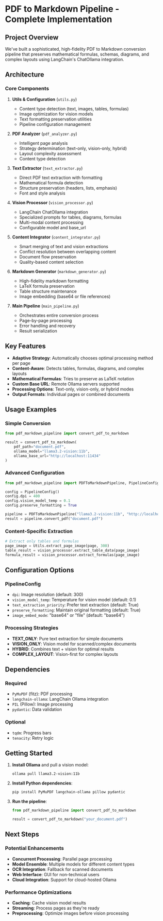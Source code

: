# PDF to Markdown Pipeline - Complete Implementation

## Project Overview

We've built a sophisticated, high-fidelity PDF to Markdown conversion pipeline that preserves mathematical formulas, schemas, diagrams, and complex layouts using LangChain's ChatOllama integration.

## Architecture

### Core Components

1. **Utils & Configuration** (`utils.py`)
   - Content type detection (text, images, tables, formulas)
   - Image optimization for vision models
   - Text formatting preservation utilities
   - Pipeline configuration management

2. **PDF Analyzer** (`pdf_analyzer.py`)
   - Intelligent page analysis
   - Strategy determination (text-only, vision-only, hybrid)
   - Layout complexity assessment
   - Content type detection

3. **Text Extractor** (`text_extractor.py`)
   - Direct PDF text extraction with formatting
   - Mathematical formula detection
   - Structure preservation (headers, lists, emphasis)
   - Font and style analysis

4. **Vision Processor** (`vision_processor.py`)
   - LangChain ChatOllama integration
   - Specialized prompts for tables, diagrams, formulas
   - Multi-modal content processing
   - Configurable model and base_url

5. **Content Integrator** (`content_integrator.py`)
   - Smart merging of text and vision extractions
   - Conflict resolution between overlapping content
   - Document flow preservation
   - Quality-based content selection

6. **Markdown Generator** (`markdown_generator.py`)
   - High-fidelity markdown formatting
   - LaTeX formula preservation
   - Table structure maintenance
   - Image embedding (base64 or file references)

7. **Main Pipeline** (`main_pipeline.py`)
   - Orchestrates entire conversion process
   - Page-by-page processing
   - Error handling and recovery
   - Result serialization

## Key Features

- **Adaptive Strategy**: Automatically chooses optimal processing method per page
- **Content-Aware**: Detects tables, formulas, diagrams, and complex layouts
- **Mathematical Formulas**: Tries to preserve as LaTeX notation
- **Custom Base URL**: Remote Ollama servers supported
- **Processing Options**: Text-only, vision-only, or hybrid modes
- **Output Formats**: Individual pages or combined documents

## Usage Examples

### Simple Conversion
```python
from pdf_markdown_pipeline import convert_pdf_to_markdown

result = convert_pdf_to_markdown(
    pdf_path="document.pdf",
    ollama_model="llama3.2-vision:11b",
    ollama_base_url="http://localhost:11434"
)
```

### Advanced Configuration
```python
from pdf_markdown_pipeline import PDFToMarkdownPipeline, PipelineConfig

config = PipelineConfig()
config.dpi = 400
config.vision_model_temp = 0.1
config.preserve_formatting = True

pipeline = PDFToMarkdownPipeline("llama3.2-vision:11b", "http://localhost:11434", config)
result = pipeline.convert_pdf("document.pdf")
```

### Content-Specific Extraction
```python
# Extract only tables and formulas
page_image = Utils.extract_page_image(page, 300)
table_result = vision_processor.extract_table_data(page_image)
formula_result = vision_processor.extract_formulas(page_image)
```

## Configuration Options

### PipelineConfig
- `dpi`: Image resolution (default: 300)
- `vision_model_temp`: Temperature for vision model (default: 0.1)
- `text_extraction_priority`: Prefer text extraction (default: True)
- `preserve_formatting`: Maintain original formatting (default: True)
- `image_embed_mode`: "base64" or "file" (default: "base64")

### Processing Strategies
- **TEXT_ONLY**: Pure text extraction for simple documents
- **VISION_ONLY**: Vision model for scanned/complex documents
- **HYBRID**: Combines text + vision for optimal results
- **COMPLEX_LAYOUT**: Vision-first for complex layouts

## Dependencies

### Required
- `PyMuPDF` (fitz): PDF processing
- `langchain-ollama`: LangChain Ollama integration
- `PIL` (Pillow): Image processing
- `pydantic`: Data validation

### Optional
- `tqdm`: Progress bars
- `tenacity`: Retry logic

## Getting Started

1. **Install Ollama** and pull a vision model:
   ```bash
   ollama pull llama3.2-vision:11b
   ```

2. **Install Python dependencies**:
   ```bash
   pip install PyMuPDF langchain-ollama pillow pydantic
   ```

3. **Run the pipeline**:
   ```python
   from pdf_markdown_pipeline import convert_pdf_to_markdown
   
   result = convert_pdf_to_markdown("your_document.pdf")
   ```

## Next Steps

### Potential Enhancements
- **Concurrent Processing**: Parallel page processing
- **Model Ensemble**: Multiple models for different content types
- **OCR Integration**: Fallback for scanned documents
- **Web Interface**: GUI for non-technical users
- **Cloud Integration**: Support for cloud-hosted Ollama

### Performance Optimizations
- **Caching**: Cache vision model results
- **Streaming**: Process pages as they're ready
- **Preprocessing**: Optimize images before vision processing

